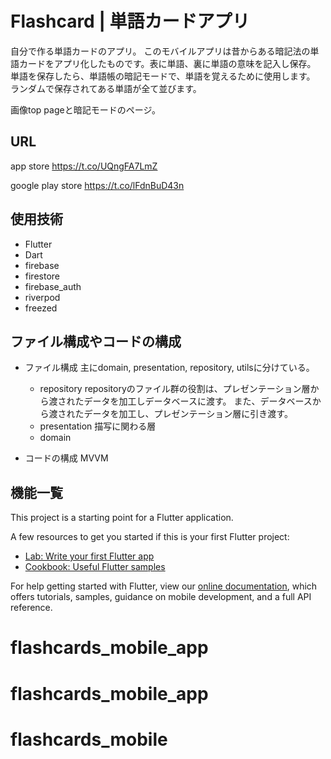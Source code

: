 # Flashcard | 単語カードアプリ
自分で作る単語カードのアプリ。
このモバイルアプリは昔からある暗記法の単語カードをアプリ化したものです。表に単語、裏に単語の意味を記入し保存。
単語を保存したら、単語帳の暗記モードで、単語を覚えるために使用します。
ランダムで保存されてある単語が全て並びます。

画像top pageと暗記モードのページ。

## URL

app store
https://t.co/UQngFA7LmZ

google play store
https://t.co/lFdnBuD43n

## 使用技術
- Flutter
- Dart
- firebase
- firestore
- firebase_auth
- riverpod
- freezed

## ファイル構成やコードの構成
- ファイル構成
  主にdomain, presentation, repository, utilsに分けている。
  - repository
    repositoryのファイル群の役割は、プレゼンテーション層から渡されたデータを加工しデータベースに渡す。
    また、データベースから渡されたデータを加工し、プレゼンテーション層に引き渡す。
  - presentation
    描写に関わる層
  - domain
    
    
- コードの構成
  MVVM

## 機能一覧

This project is a starting point for a Flutter application.

A few resources to get you started if this is your first Flutter project:

- [Lab: Write your first Flutter app](https://flutter.dev/docs/get-started/codelab)
- [Cookbook: Useful Flutter samples](https://flutter.dev/docs/cookbook)

For help getting started with Flutter, view our
[online documentation](https://flutter.dev/docs), which offers tutorials,
samples, guidance on mobile development, and a full API reference.
# flashcards_mobile_app
# flashcards_mobile_app
# flashcards_mobile
